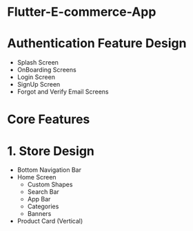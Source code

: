 # Flutter-E-commerce-App
# Authentication Feature Design
- Splash Screen
- OnBoarding Screens
- Login Screen
- SignUp Screen
- Forgot and Verify Email Screens
  
# Core Features 
# 1. Store Design
- Bottom Navigation Bar
- Home Screen
   - Custom Shapes
   - Search Bar
   - App Bar
   - Categories
   - Banners
- Product Card (Vertical)
